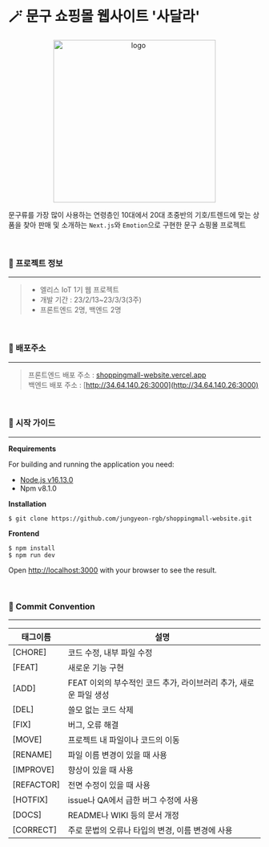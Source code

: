 # 🪄 문구 쇼핑몰 웹사이트 '사달라'

<p align="center"><img width="324" alt="logo" src="https://github.com/jungyeon-rgb/shoppingmall-website/assets/119380048/5c15541c-4d9d-44bd-8f77-61901e419c65"></p>

문구류를 가장 많이 사용하는 연령층인 10대에서 20대 초중반의 기호/트렌드에 맞는 상품을 찾아 판매 및 소개하는 `Next.js`와 `Emotion`으로 구현한 문구 쇼핑몰 프로젝트

<br />

### 🦖 프로젝트 정보
---
> - 엘리스 IoT 1기 웹 프로젝트 <br />
> - 개발 기간 : 23/2/13~23/3/3(3주) <br />
> - 프론트엔드 2명, 백엔드 2명 <br />

<br />

### 🦖 배포주소
---
> 프론트엔드 배포 주소 : [shoppingmall-website.vercel.app](shoppingmall-website.vercel.app) <br />
> 백엔드 배포 주소 : [http://34.64.140.26:3000](http://34.64.140.26:3000)

<br />

### 🦖 시작 가이드
---
**Requirements**

For building and running the application you need:

- [Node.js v16.13.0](https://nodejs.org/en/blog/release/v16.13.0)
- Npm v8.1.0

**Installation**

```
$ git clone https://github.com/jungyeon-rgb/shoppingmall-website.git
```

**Frontend**

```
$ npm install
$ npm run dev
```

Open [http://localhost:3000](http://localhost:3000) with your browser to see the result.

<br />

### 🦖 Commit Convention
---
| 태그이름   | 설명                                                              |
| ---------- | ----------------------------------------------------------------- |
| [CHORE]    | 코드 수정, 내부 파일 수정                                         |
| [FEAT]     | 새로운 기능 구현                                                  |
| [ADD]      | FEAT 이외의 부수적인 코드 추가, 라이브러리 추가, 새로운 파일 생성 |
| [DEL]      | 쓸모 없는 코드 삭제                                               |
| [FIX]      | 버그, 오류 해결                                                   |
| [MOVE]     | 프로젝트 내 파일이나 코드의 이동                                  |
| [RENAME]   | 파일 이름 변경이 있을 때 사용                                     |
| [IMPROVE]  | 향상이 있을 때 사용                                               |
| [REFACTOR] | 전면 수정이 있을 때 사용                                          |
| [HOTFIX]   | issue나 QA에서 급한 버그 수정에 사용                              |
| [DOCS]     | README나 WIKI 등의 문서 개정                                      |
| [CORRECT]  | 주로 문법의 오류나 타입의 변경, 이름 변경에 사용                  |
